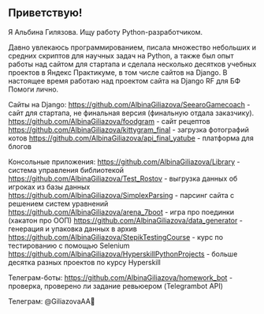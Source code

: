 ## Приветствую!

Я Альбина Гилязова. Ищу работу Python-разработчиком.

Давно увлекаюсь программированием, писала множество небольших и средних скриптов для научных задач на Python, а также был опыт работы над сайтом для стартапа и сделала несколько десятков учебных проектов в Яндекс Практикуме, в том числе сайтов на Django. 
В настоящее время работаю над проектом сайта на Django RF для БФ Помоги лично.

Сайты на Django:
https://github.com/AlbinaGiliazova/SeearoGamecoach - сайт для стартапа, не финальная версия (финальную отдала заказчику).
https://github.com/AlbinaGiliazova/foodgram - сайт рецептов
https://github.com/AlbinaGiliazova/kittygram_final - загрузка фотографий котов
https://github.com/AlbinaGiliazova/api_final_yatube - платформа для блогов

Консольные приложения:
https://github.com/AlbinaGiliazova/Library - система управления библиотекой
https://github.com/AlbinaGiliazova/Test_Rostov - выгрузка данных об игроках из базы данных
https://github.com/AlbinaGiliazova/SimplexParsing - парсинг сайта с решением систем уравнений
https://github.com/AlbinaGiliazova/arena_7boot - игра про поединки (хакатон про ООП)
https://github.com/AlbinaGiliazova/data_generator - генерация и упаковка данных в архив
https://github.com/AlbinaGiliazova/StepikTestingCourse - курс по тестированию с помощью Selenium
https://github.com/AlbinaGiliazova/HyperskillPythonProjects - больше десятка разных проектов по курсу Hyperskill

Телеграм-боты:
https://github.com/AlbinaGiliazova/homework_bot - проверка, проверено ли задание ревьюером (Telegrambot API)

Телеграм: @GiliazovaAA👋

<!--
**AlbinaGiliazova/AlbinaGiliazova** is a ✨ _special_ ✨ repository because its `README.md` (this file) appears on your GitHub profile.

Here are some ideas to get you started:

- 🔭 I’m currently working on ...
- 🌱 I’m currently learning ...
- 👯 I’m looking to collaborate on ...
- 🤔 I’m looking for help with ...
- 💬 Ask me about ...
- 📫 How to reach me: ...
- 😄 Pronouns: ...
- ⚡ Fun fact: ...
-->
